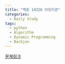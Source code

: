 ```yaml
---
title: "백준 14226 이모티콘"
categories:
  - Daily Study
tags:
  - python
  - Algorithm
  - Dynamic Programming
  - Backjon
---
```



[문제링크](https://www.acmicpc.net/problem/14226)


<script src=https://gist.github.com/19eb7ad2890473d09f8bb9ecc00c1b8b.js></script>